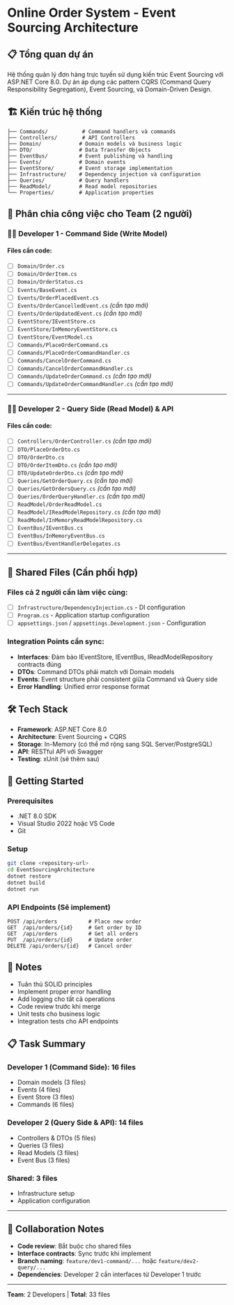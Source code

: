 # Online Order System - Event Sourcing Architecture

## 📋 Tổng quan dự án
Hệ thống quản lý đơn hàng trực tuyến sử dụng kiến trúc Event Sourcing với ASP.NET Core 8.0. Dự án áp dụng các pattern CQRS (Command Query Responsibility Segregation), Event Sourcing, và Domain-Driven Design.

## 🏗️ Kiến trúc hệ thống
```
├── Commands/           # Command handlers và commands
├── Controllers/        # API Controllers
├── Domain/            # Domain models và business logic
├── DTO/               # Data Transfer Objects
├── EventBus/          # Event publishing và handling
├── Events/            # Domain events
├── EventStore/        # Event storage implementation
├── Infrastructure/    # Dependency injection và configuration
├── Queries/           # Query handlers
├── ReadModel/         # Read model repositories
└── Properties/        # Application properties
```

## 👥 Phân chia công việc cho Team (2 người)

### 🧑‍💻 **Developer 1 - Command Side (Write Model)**

#### **Files cần code:**
- [ ] `Domain/Order.cs`
- [ ] `Domain/OrderItem.cs`
- [ ] `Domain/OrderStatus.cs`
- [ ] `Events/BaseEvent.cs`
- [ ] `Events/OrderPlacedEvent.cs`
- [ ] `Events/OrderCancelledEvent.cs` *(cần tạo mới)*
- [ ] `Events/OrderUpdatedEvent.cs` *(cần tạo mới)*
- [ ] `EventStore/IEventStore.cs`
- [ ] `EventStore/InMemoryEventStore.cs`
- [ ] `EventStore/EventModel.cs`
- [ ] `Commands/PlaceOrderCommand.cs`
- [ ] `Commands/PlaceOrderCommandHandler.cs`
- [ ] `Commands/CancelOrderCommand.cs`
- [ ] `Commands/CancelOrderCommandHandler.cs`
- [ ] `Commands/UpdateOrderCommand.cs` *(cần tạo mới)*
- [ ] `Commands/UpdateOrderCommandHandler.cs` *(cần tạo mới)*

---

### 🧑‍💻 **Developer 2 - Query Side (Read Model) & API**

#### **Files cần code:**
- [ ] `Controllers/OrderController.cs` *(cần tạo mới)*
- [ ] `DTO/PlaceOrderDto.cs`
- [ ] `DTO/OrderDto.cs`
- [ ] `DTO/OrderItemDto.cs` *(cần tạo mới)*
- [ ] `DTO/UpdateOrderDto.cs` *(cần tạo mới)*
- [ ] `Queries/GetOrderQuery.cs` *(cần tạo mới)*
- [ ] `Queries/GetOrdersQuery.cs` *(cần tạo mới)*
- [ ] `Queries/OrderQueryHandler.cs` *(cần tạo mới)*
- [ ] `ReadModel/OrderReadModel.cs`
- [ ] `ReadModel/IReadModelRepository.cs` *(cần tạo mới)*
- [ ] `ReadModel/InMemoryReadModelRepository.cs`
- [ ] `EventBus/IEventBus.cs`
- [ ] `EventBus/InMemoryEventBus.cs`
- [ ] `EventBus/EventHandlerDelegates.cs`

---

## 🤝 **Shared Files (Cần phối hợp)**

### **Files cả 2 người cần làm việc cùng:**
- [ ] `Infrastructure/DependencyInjection.cs` - DI configuration
- [ ] `Program.cs` - Application startup configuration
- [ ] `appsettings.json` / `appsettings.Development.json` - Configuration

### **Integration Points cần sync:**
- **Interfaces**: Đảm bảo IEventStore, IEventBus, IReadModelRepository contracts đúng
- **DTOs**: Command DTOs phải match với Domain models
- **Events**: Event structure phải consistent giữa Command và Query side
- **Error Handling**: Unified error response format

## 🛠️ Tech Stack
- **Framework**: ASP.NET Core 8.0
- **Architecture**: Event Sourcing + CQRS
- **Storage**: In-Memory (có thể mở rộng sang SQL Server/PostgreSQL)
- **API**: RESTful API với Swagger
- **Testing**: xUnit (sẽ thêm sau)

## 🚀 Getting Started

### Prerequisites
- .NET 8.0 SDK
- Visual Studio 2022 hoặc VS Code
- Git

### Setup
```bash
git clone <repository-url>
cd EventSourcingArchitecture
dotnet restore
dotnet build
dotnet run
```

### API Endpoints (Sẽ implement)
```
POST /api/orders          # Place new order
GET  /api/orders/{id}     # Get order by ID
GET  /api/orders          # Get all orders
PUT  /api/orders/{id}     # Update order
DELETE /api/orders/{id}   # Cancel order
```

## 📝 Notes
- Tuân thủ SOLID principles
- Implement proper error handling
- Add logging cho tất cả operations
- Code review trước khi merge
- Unit tests cho business logic
- Integration tests cho API endpoints

## 📋 **Task Summary**

### **Developer 1 (Command Side)**: 16 files
- Domain models (3 files)
- Events (4 files)
- Event Store (3 files)
- Commands (6 files)

### **Developer 2 (Query Side & API)**: 14 files
- Controllers & DTOs (5 files)
- Queries (3 files)
- Read Models (3 files)
- Event Bus (3 files)

### **Shared**: 3 files
- Infrastructure setup
- Application configuration

---

## 🤝 **Collaboration Notes**
- **Code review**: Bắt buộc cho shared files
- **Interface contracts**: Sync trước khi implement
- **Branch naming**: `feature/dev1-command/...` hoặc `feature/dev2-query/...`
- **Dependencies**: Developer 2 cần interfaces từ Developer 1 trước

---
**Team**: 2 Developers | **Total**: 33 files